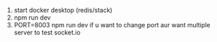 1. start docker desktop (redis/stack)
2. npm run dev
3. PORT=8003 npm run dev if u want to change port aur want multiple server to test socket.io
